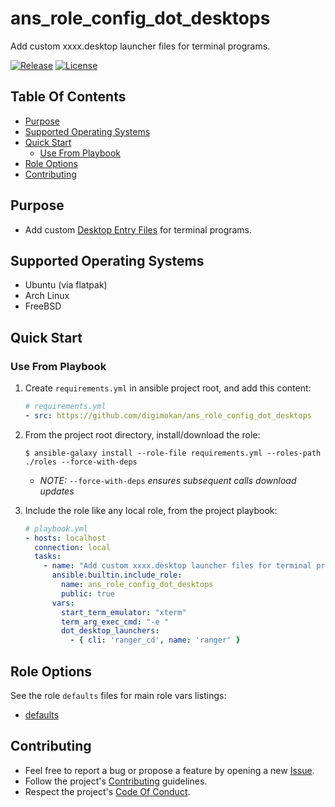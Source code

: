 # ans_role_config_dot_desktops

Add custom xxxx.desktop launcher files for terminal programs.

[![Release](https://img.shields.io/github/release/digimokan/ans_role_config_dot_desktops.svg?label=release)](https://github.com/digimokan/ans_role_config_dot_desktops/releases/latest "Latest Release Notes")
[![License](https://img.shields.io/badge/license-MIT-blue.svg?label=license)](LICENSE.md "Project License")

## Table Of Contents

* [Purpose](#purpose)
* [Supported Operating Systems](#supported-operating-systems)
* [Quick Start](#quick-start)
    * [Use From Playbook](#use-from-playbook)
* [Role Options](#role-options)
* [Contributing](#contributing)

## Purpose

* Add custom [Desktop Entry Files](https://specifications.freedesktop.org/desktop-entry-spec/desktop-entry-spec-latest.html)
  for terminal programs.

## Supported Operating Systems

* Ubuntu (via flatpak)
* Arch Linux
* FreeBSD

## Quick Start

### Use From Playbook

1. Create `requirements.yml` in ansible project root, and add this content:

   ```yaml
   # requirements.yml
   - src: https://github.com/digimokan/ans_role_config_dot_desktops
   ```

2. From the project root directory, install/download the role:

   ```shell
   $ ansible-galaxy install --role-file requirements.yml --roles-path ./roles --force-with-deps
   ```

   * _NOTE:_ `--force-with-deps` _ensures subsequent calls download updates_

3. Include the role like any local role, from the project playbook:

   ```yaml
   # playbook.yml
   - hosts: localhost
     connection: local
     tasks:
       - name: "Add custom xxxx.desktop launcher files for terminal programs"
         ansible.builtin.include_role:
           name: ans_role_config_dot_desktops
           public: true
         vars:
           start_term_emulator: "xterm"
           term_arg_exec_cmd: "-e "
           dot_desktop_launchers:
             - { cli: 'ranger_cd', name: 'ranger' }
   ```

## Role Options

See the role `defaults` files for main role vars listings:

  * [defaults](../defaults/main/)

## Contributing

* Feel free to report a bug or propose a feature by opening a new
  [Issue](https://github.com/digimokan/ans_role_config_dot_desktops/issues).
* Follow the project's [Contributing](CONTRIBUTING.md) guidelines.
* Respect the project's [Code Of Conduct](CODE_OF_CONDUCT.md).

